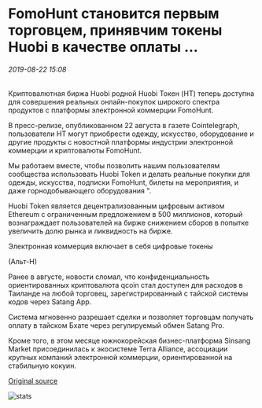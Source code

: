 # FomoHunt становится первым торговцем, принявчим токены Huobi в качестве оплаты ...

###### 2019-08-22 15:08

Криптовалютная биржа Huobi родной Huobi Токен (HT) теперь доступна для совершения реальных онлайн-покупок широкого спектра продуктов с платформы электронной коммерции FomoHunt.

В пресс-релизе, опубликованном 22 августа в газете Cointelegraph, пользователи HT могут приобрести одежду, искусство, оборудование и другие продукты с новостной платформы индустрии электронной коммерции и криптовалюты FomoHunt.

Мы работаем вместе, чтобы позволить нашим пользователям сообщества использовать Huobi Token и делать реальные покупки для одежды, искусства, подписки FomoHunt, билеты на мероприятия, и даже горнодобывающего оборудования ".

Huobi Token является децентрализованным цифровым активом Ethereum с ограниченным предложением в 500 миллионов, который вознаграждает пользователей на бирже снижением сборов в попытке увеличить долю рынка и ликвидность на бирже.

Электронная коммерция включает в себя цифровые токены

(Альт-Н)

Ранее в августе, новости сломал, что конфиденциальность ориентированных криптовалюта qcoin стал доступен для расходов в Таиланде на любой торговец, зарегистрированный с тайской системы кодов через Satang App.

Система мгновенно разрешает сделки и позволяет торговцам получать оплату в тайском Бхате через регулируемый обмен Satang Pro.

Кроме того, в этом месяце южнокорейская бизнес-платформа Sinsang Market присоединилась к экосистеме Terra Alliance, ассоциации крупных компаний электронной коммерции, ориентированной на стабильную кокуин.

[Original source](https://cointelegraph.com/news/fomohunt-becomes-first-merchant-to-accept-huobi-tokens-as-payment)

![stats](https://c.statcounter.com/11760860/0/a89fa40b/1/ "stats")
